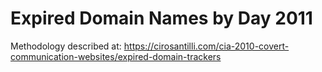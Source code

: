 # Expired Domain Names by Day 2011

Methodology described at: https://cirosantilli.com/cia-2010-covert-communication-websites/expired-domain-trackers